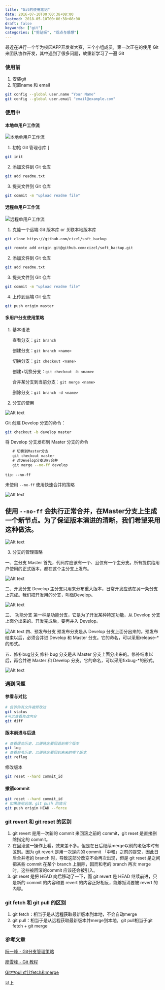```yaml
---
title: "Git的使用笔记"
date: 2016-07-10T00:00:38+08:00
lastmod: 2018-05-10T00:00:38+08:00
draft: false
keywords: ["git"]
categories: ["剪贴板", "观点与感想"]
---
```


最近在进行一个华为校园APP开发者大赛，三个小组成员，第一次正在的使用 Git 来团队协作开发，其中遇到了很多问题，故重新学习了一遍 Git

<!--more-->

### 使用前

1. 安装git
2. 配置name 和 email
```bash
git config --global user.name "Your Name"
git config --global user.email "email@example.com"
```

### 使用中

#### 本地单用户工作流

![本地单用户工作流](http://static.cizel.cn/uploads/2016/07/1.JPG)

1. 初始 Git 管理仓库
] 
```bash
git init
```

2. 添加文件到 Git 仓库

```bash
git add readme.txt
```

3. 提交文件到 Git 仓库

```bash
git commit -m "upload readme file"
```

#### 远程单用户工作流

![远程单用户工作流](http://static.cizel.cn/uploads/2016/07/2.JPG)

1. 克隆一个远端 Git 版本库 or 关联本地版本库

```bash
git clone https://github.com/cizel/soft_backup
```

```bash
git remote add origin git@github.com:cizel/soft_backup.git
```
2. 添加文件到 Git 仓库

```bash
git add readme.txt
```
3. 提交文件到 Git 仓库

```bash
git commit -m "upload readme file"
```

4. 上传到远端 Git 仓库

```bash
git push origin master
```

#### 多用户分支使用策略

1. 基本语法

	查看分支：`git branch`
	
	创建分支：`git branch <name>`
	
	切换分支：`git checkout <name>`
	
	创建+切换分支：`git checkout -b <name>`
	
	合并某分支到当前分支：`git merge <name>`
	
	删除分支：`git branch -d <name>`
	
2. 分支的使用

![Alt text](http://static.cizel.cn/uploads/2016/07/3.JPG)

Git 创建 Develop 分支的命令：

```bash
git checkout -b develop master
```

将 Develop 分支发布到 Master 分支的命令

```bash
　　# 切换到Master分支
　　git checkout master
　　# 对Develop分支进行合并
　　git merge --no-ff develop
```

`tip:`  `--no-ff`

未使用 `--no-ff` 使用快速合并的策略

![Alt text](http://static.cizel.cn/uploads/2016/07/bg2012070505.png)

使用 `--no-ff` 会执行正常合并，在Master分支上生成一个新节点。为了保证版本演进的清晰，我们希望采用这种做法。
- 
![Alt text](http://static.cizel.cn/uploads/2016/07/bg2012070506.png)

3.  分支的管理策略

一、主分支 Master
首先，代码库应该有一个、且仅有一个主分支。所有提供给用户使用的正式版本，都在这个主分支上发布。

![Alt text](http://static.cizel.cn/uploads/2016/07/bg2012070503.png)
	

二、开发分支 Develop
主分支只用来分布重大版本，日常开发应该在另一条分支上完成。我们把开发用的分支，叫做Develop。

![Alt text](http://static.cizel.cn/uploads/2016/07/bg2012070504.png)


三、 功能分支
第一种是功能分支，它是为了开发某种特定功能，从 Develop 分支上面分出来的。开发完成后，要再并入 Develop。

![Alt text](http://static.cizel.cn/uploads/2016/07/bg2012070507.png)
四、预发布分支
预发布分支是从 Develop 分支上面分出来的，预发布结束以后，必须合并进 Develop 和 Master 分支。它的命名，可以采用release-*的形式。

五、修补bug分支
修补 bug 分支是从 Master 分支上面分出来的。修补结束以后，再合并进 Master 和 Develop 分支。它的命名，可以采用fixbug-*的形式。

![Alt text](http://static.cizel.cn/uploads/2016/07/bg2012070508.png)

### 遇到问题

#### 参看与对比

```bash
# 告诉你有文件被修改过
git status
#可以查看修改内容
git diff
```

#### 版本前进与后退

```bash
# 查看提交历史，以便确定要回退到哪个版本
git log
# 查看命令历史，以便确定要回到未来的哪个版本
git reflog
```

修改版本

```bash
git reset --hard commit_id
```

#### 撤销commit

```bash
git reset --hard commit_id
# 如果使用远端，git push 的情况
git push origin HEAD --force
```

### git revert 和 git reset 的区别

1. git revert 是用一次新的 commit 来回滚之前的 commit，git reset 是直接删除指定的 commit。
2. 在回滚这一操作上看，效果差不多。但是在日后继续merge以前的老版本时有区别。因为 git revert 是用一次逆向的 commit 「中和」之前的提交，因此日后合并老的 branch 时，导致这部分改变不会再次出现，但是 git reset 是之间把某些 commit 在某个 branch 上删除，因而和老的 branch 再次 merge 时，这些被回滚的commit 应该还会被引入。
3. git reset 是把 HEAD 向后移动了一下，而 git revert 是 HEAD 继续前进，只是新的 commit 的内容和要 revert 的内容正好相反，能够抵消要被 revert 的内容。

### git fetch 和 git pull 的区别
1. git fetch：相当于是从远程获取最新版本到本地，不会自动merge
2. git pull：相当于是从远程获取最新版本并merge到本地，git pull相当于git fetch + git merge
 



### 参考文章

[阮一峰 - Git分支管理策略](http://www.ruanyifeng.com/blog/2012/07/git.html)

[廖雪峰 - Git 教程](http://www.liaoxuefeng.com/wiki/0013739516305929606dd18361248578c67b8067c8c017b000)

[Git中pull对比fetch和merge](http://www.zhanglian2010.cn/2014/07/git-pull-vs-fetch-and-merge/)

以上



